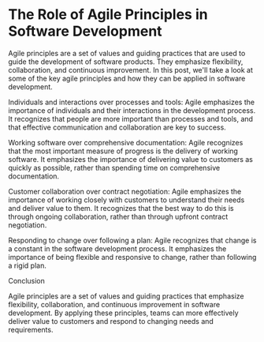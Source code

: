 # The Role of Agile Principles in Software Development

Agile principles are a set of values and guiding practices that are used to guide the development of software products. They emphasize flexibility, collaboration, and continuous improvement. In this post, we'll take a look at some of the key agile principles and how they can be applied in software development.

Individuals and interactions over processes and tools: Agile emphasizes the importance of individuals and their interactions in the development process. It recognizes that people are more important than processes and tools, and that effective communication and collaboration are key to success.

Working software over comprehensive documentation: Agile recognizes that the most important measure of progress is the delivery of working software. It emphasizes the importance of delivering value to customers as quickly as possible, rather than spending time on comprehensive documentation.

Customer collaboration over contract negotiation: Agile emphasizes the importance of working closely with customers to understand their needs and deliver value to them. It recognizes that the best way to do this is through ongoing collaboration, rather than through upfront contract negotiation.

Responding to change over following a plan: Agile recognizes that change is a constant in the software development process. It emphasizes the importance of being flexible and responsive to change, rather than following a rigid plan.

Conclusion

Agile principles are a set of values and guiding practices that emphasize flexibility, collaboration, and continuous improvement in software development. By applying these principles, teams can more effectively deliver value to customers and respond to changing needs and requirements.